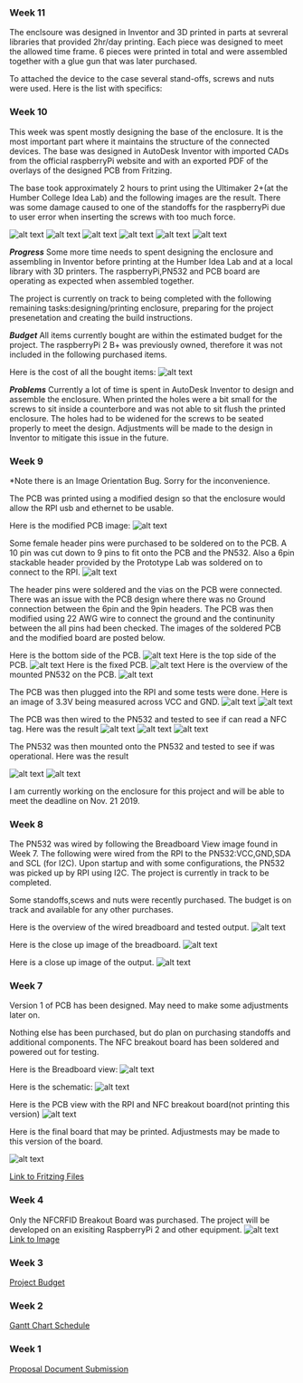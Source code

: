 ### Week 11
The enclsoure was designed in Inventor and 3D printed in parts at sevreral libraries that provided 2hr/day printing. Each piece was designed to meet the allowed time frame. 6 pieces were printed in total and were assembled together with a glue gun that was later purchased.

To attached the device to the case several stand-offs, screws and nuts were used. Here is the list 
with specifics:
### Week 10
This week was spent mostly designing the base of the enclosure. It is the most important part where it maintains the structure of the connected devices. The base was designed in AutoDesk Inventor with imported CADs from the official raspberryPi website and with an exported PDF of the overlays of the designed PCB from Fritzing.

The base took approximately 2 hours to print using the Ultimaker 2+(at the Humber College Idea Lab) and the following images are the result. There was some damage caused to one of the standoffs for the raspberryPi due to user error when inserting the screws with too much force.

![alt text](Images/InventorSideProfile.JPG)
![alt text](Images/Cura1.jpg)
![alt text](Images/SideInsideEnclosure.jpg)
![alt text](Images/I_OInsideEnclosure.jpg)
![alt text](Images/PN532_InsideEnclosure.jpg)
![alt text](Images/BottomEnclosure2.jpg)

***Progress***
Some more time needs to spent designing the enclosure and assembling in Inventor before printing at the Humber Idea Lab and at a local library with 3D printers. The raspberryPi,PN532 and PCB board are operating as expected when assembled together.

The project is currently on track to being completed with the following remaining tasks:designing/printing enclosure, preparing for the project presenetation and creating the build instructions. 

***Budget***
All items currently bought are within the estimated budget for the project. The raspberryPi 2 B+ was previously owned, therefore it was not included in the following purchased items.

Here is the cost of all the bought items:
![alt text](Images/CurrentBudget.JPG)

***Problems***
Currently a lot of time is spent in AutoDesk Inventor to design and assemble the enclosure. When printed the holes were a bit small for the screws to sit inside a counterbore and was not able to sit flush the printed enclosure. The holes had to be widened for the screws to be seated properly to meet the design. Adjustments will be made to the design in Inventor to mitigate this issue in the future.

### Week 9 
*Note there is an Image Orientation Bug. Sorry for the inconvenience. 

The PCB was printed using a modified design so that the enclosure would allow the RPI usb and ethernet to be usable.

Here is the modified PCB image:
![alt text](Images/Final_PCB.png)

Some female header pins were purchased to be soldered on to the PCB. A 10 pin was cut down to 9 pins to fit onto the PCB and the PN532. Also a 6pin stackable header provided by the Prototype Lab was soldered on to connect to the RPI.
![alt text](Images/9Pin.jpg)

The header pins were soldered and the vias on the PCB were connected. There was an issue with the PCB design where there was no Ground connection between the 6pin and the 9pin headers. The PCB was then modified using 22 AWG wire to connect the ground and the continunity between the all pins had been checked. The images of the soldered PCB and the modified board are posted below.

Here is the bottom side of the PCB.
![alt text](Images/SolderedPCB.jpg)
Here is the top side of the PCB.
![alt text](Images/SolderedPCB2.jpg)
Here is the fixed PCB.
![alt text](Images/PCBFix.jpg)
Here is the overview of the mounted PN532 on the PCB.
![alt text](Images/PCBOverview.jpg)

The PCB was then plugged into the RPI and some tests were done. Here is an image of 3.3V being measured across VCC and GND.
![alt text](Images/VoltageTest.jpg)
![alt text](Images/PCB_Voltage_Output.jpg)



The PCB was then wired to the PN532 and tested to see if can read a NFC tag. Here was the result
![alt text](Images/Test_Overview.jpg)
![alt text](Images/Test_Wiring.jpg)
![alt text](Images/Test_PCB_Output.jpg)

The PN532 was then mounted onto the PN532 and tested to see if was operational. Here was the result

![alt text](Images/Mounted_Test.jpg)
![alt text](Images/Mounted_Output.jpg)

I am currently working on the enclosure for this project and will be able to meet the deadline on Nov. 21 2019.


### Week 8

The PN532 was wired by following the Breadboard View image found in Week 7. The following were wired from the RPI to the PN532:VCC,GND,SDA and SCL (for I2C). Upon startup and with some configurations, the PN532 was picked up by RPI using I2C. The project is currently in track to be completed.

Some standoffs,scews and nuts were recently purchased. The budget is on track and available for any other purchases.

Here is the overview of the wired breadboard and tested output.
![alt text](Images/WiredBreadboardOverview.jpg)

Here is the close up image of the breadboard.
![alt text](Images/WiredBreadboard.jpg)

Here is a close up image of the output.
![alt text](Images/WiredBreadboardOutput.jpg)


### Week 7
Version 1 of PCB has been designed. May need to make some adjustments later on. 

Nothing else has been purchased, but do plan on purchasing standoffs and additional components. The NFC breakout board has been soldered and powered out for testing.

Here is the Breadboard view:
![alt text](Images/BreadboardView.png)

Here is the schematic:
![alt text](Images/PN532_w._RPI_schem.png)

Here is the PCB view with the RPI and NFC breakout board(not printing this version)
![alt text](Images/PCB_w_RPI_NFC.png)

Here is the final board that may be printed. Adjustmests may be made to this version of the board.

![alt text](Images/PCBPrinting.png)

[Link to Fritzing Files](https://github.com/RDinh/NFCRFID/tree/master/Electronics)
### Week 4
Only the NFCRFID Breakout Board was purchased. The project will be developed on an exisiting RaspberryPi 2 and other equipment.
![alt text](https://github.com/RDinh/NFCRFID/blob/master/Images/ProofOfPurchase.jpg)
[Link to Image](https://github.com/RDinh/NFCRFID/blob/master/Images/ProofOfPurchase.jpg)
### Week 3
[Project Budget](https://github.com/RDinh/NFCRFID/blob/master/Documentation/Budget.pdf)
### Week 2
[Gantt Chart Schedule](https://github.com/RDinh/NFCRFID/blob/master/Documentation/Gantt_Chart_Schedule.pdf)
### Week 1
[Proposal Document Submission](https://github.com/RDinh/NFCRFID/tree/master/Documentation)
